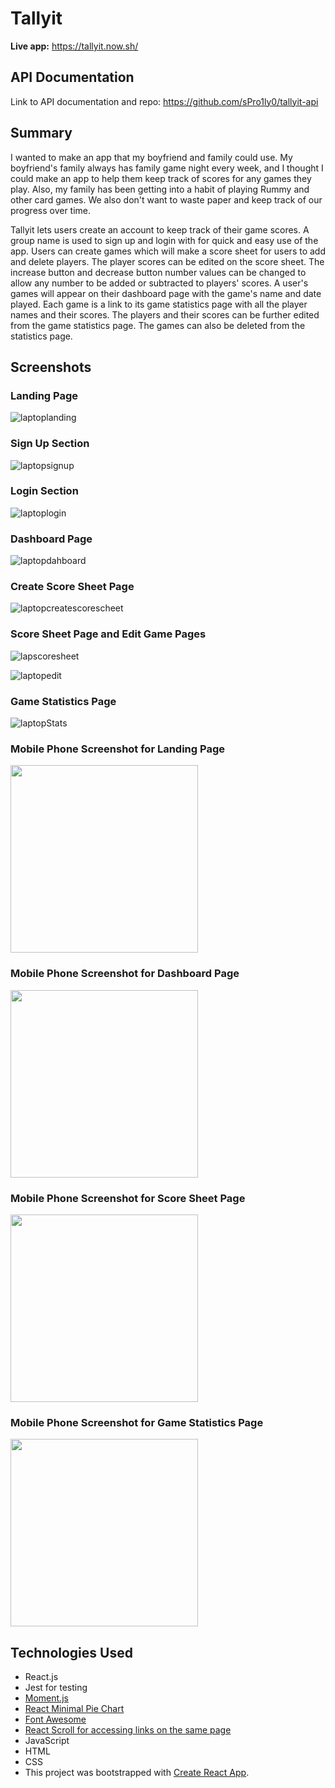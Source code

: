 # Tallyit

**Live app:** https://tallyit.now.sh/

## API Documentation 

Link to API documentation and repo: https://github.com/sPro1ly0/tallyit-api


## Summary

I wanted to make an app that my boyfriend and family could use. My boyfriend's family always has family game night every week, and I thought I could make an app to help them keep track of scores for any games they play. Also, my family has been getting into a habit of playing Rummy and other card games. We also don't want to waste paper and keep track of our progress over time.

Tallyit lets users create an account to keep track of their game scores. A group name is used to sign up and login with for quick and easy use of the app. Users can create games which will make a score sheet for users to add and delete players. The player scores can be edited on the score sheet. The increase button and decrease button number values can be changed to allow any number to be added or subtracted to players' scores. A user's games will appear on their dashboard page with the game's name and date played. Each game is a link to its game statistics page with all the player names and their scores. The players and their scores can be further edited from the game statistics page. The games can also be deleted from the statistics page.

## Screenshots

### Landing Page

![laptoplanding](https://user-images.githubusercontent.com/49177472/80436938-5346a280-88ce-11ea-9acd-fd5ae0ac420e.png)

### Sign Up Section

![laptopsignup](https://user-images.githubusercontent.com/49177472/80436944-56da2980-88ce-11ea-89fb-9f2616df3c8e.png)

### Login Section

![laptoplogin](https://user-images.githubusercontent.com/49177472/80436955-5e99ce00-88ce-11ea-94eb-b760fb64991b.png)

### Dashboard Page

![laptopdahboard](https://user-images.githubusercontent.com/49177472/80436962-635e8200-88ce-11ea-824b-286adcb3638d.png)

### Create Score Sheet Page

![laptopcreatescorescheet](https://user-images.githubusercontent.com/49177472/80436967-68233600-88ce-11ea-8807-a89ec568f8f9.png)

### Score Sheet Page and Edit Game Pages

![lapscoresheet](https://user-images.githubusercontent.com/49177472/80436974-6bb6bd00-88ce-11ea-98bf-867d55d04bf1.png)

![laptopedit](https://user-images.githubusercontent.com/49177472/80436981-6f4a4400-88ce-11ea-8074-b9cf920c2784.png)

### Game Statistics Page

![laptopStats](https://user-images.githubusercontent.com/49177472/80436986-72ddcb00-88ce-11ea-8fac-d5f2f248645c.png)

### Mobile Phone Screenshot for Landing Page

<img width="300" src="https://user-images.githubusercontent.com/49177472/80436994-75d8bb80-88ce-11ea-87a0-20b1dbe47314.png">

### Mobile Phone Screenshot for Dashboard Page

<img width="300" src="https://user-images.githubusercontent.com/49177472/80436999-7a9d6f80-88ce-11ea-8e51-64291992aa1b.png">

### Mobile Phone Screenshot for Score Sheet Page

<img width="300" src="https://user-images.githubusercontent.com/49177472/80437005-7e30f680-88ce-11ea-843e-a4fc3f719264.png">

### Mobile Phone Screenshot for Game Statistics Page

<img width="300" src="https://user-images.githubusercontent.com/49177472/80437015-825d1400-88ce-11ea-899e-1c29cc45cbfa.png">


## Technologies Used

<ul>
  <li>React.js</li>
  <li>Jest for testing</li>
  <li><a href="https://momentjs.com/">Moment.js</a></li>
  <li><a href="https://github.com/toomuchdesign/react-minimal-pie-chart#readme">React Minimal Pie Chart</a></li>
  <li><a href="https://www.npmjs.com/package/@fortawesome/react-fontawesome">Font Awesome</a></li>
  <li><a href="https://github.com/fisshy/react-scroll">React Scroll for accessing links on the same page</a></li>
  <li>JavaScript</li>
  <li>HTML</li>
  <li>CSS</li>
  <li>This project was bootstrapped with <a href="https://github.com/facebook/create-react-app">Create React App</a>.</li>
</ul>


